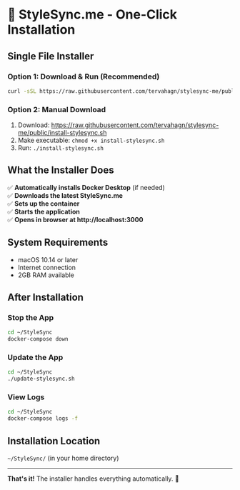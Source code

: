 # 🚀 StyleSync.me - One-Click Installation

## Single File Installer

### Option 1: Download & Run (Recommended)
```bash
curl -sSL https://raw.githubusercontent.com/tervahagn/stylesync-me/public/install-stylesync.sh | bash
```

### Option 2: Manual Download
1. Download: https://raw.githubusercontent.com/tervahagn/stylesync-me/public/install-stylesync.sh
2. Make executable: `chmod +x install-stylesync.sh`
3. Run: `./install-stylesync.sh`

## What the Installer Does

✅ **Automatically installs Docker Desktop** (if needed)  
✅ **Downloads the latest StyleSync.me**  
✅ **Sets up the container**  
✅ **Starts the application**  
✅ **Opens in browser at http://localhost:3000**

## System Requirements

- macOS 10.14 or later
- Internet connection
- 2GB RAM available

## After Installation

### Stop the App
```bash
cd ~/StyleSync
docker-compose down
```

### Update the App
```bash
cd ~/StyleSync
./update-stylesync.sh
```

### View Logs
```bash
cd ~/StyleSync
docker-compose logs -f
```

## Installation Location
`~/StyleSync/` (in your home directory)

---

**That's it!** The installer handles everything automatically. 🎉 